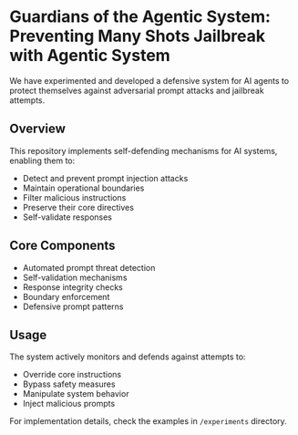 # Guardians of the Agentic System: Preventing Many Shots Jailbreak with Agentic System

We have experimented and developed a defensive system for AI agents to protect themselves against adversarial prompt attacks and jailbreak attempts.

## Overview

This repository implements self-defending mechanisms for AI systems, enabling them to:
- Detect and prevent prompt injection attacks
- Maintain operational boundaries
- Filter malicious instructions
- Preserve their core directives
- Self-validate responses

## Core Components

- Automated prompt threat detection
- Self-validation mechanisms
- Response integrity checks
- Boundary enforcement
- Defensive prompt patterns

## Usage

The system actively monitors and defends against attempts to:
- Override core instructions
- Bypass safety measures
- Manipulate system behavior
- Inject malicious prompts

For implementation details, check the examples in `/experiments` directory.